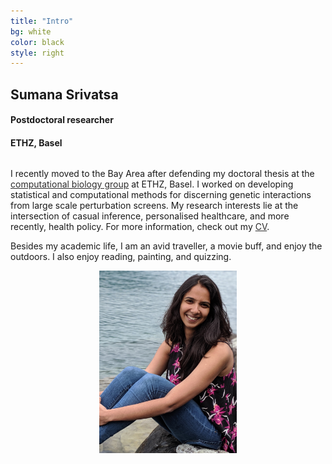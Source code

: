 ```yaml
---
title: "Intro"
bg: white
color: black
style: right
---
```


## Sumana Srivatsa
#### Postdoctoral researcher
#### ETHZ, Basel

<div class="container">
  <div class="column halfx" align="left">
  <p>
  I recently moved to the Bay Area after defending my doctoral thesis at the <a href="https://www.bsse.ethz.ch/cbg" style="color: #2E2D2D; text-decoration: underline;">computational biology group</a> at ETHZ, Basel. I worked on developing statistical and computational methods for discerning genetic interactions from large scale perturbation screens. My research interests lie at the intersection of casual inference, personalised healthcare, and more recently, health policy. For more information, check out my <a href="https://github.com/anamus90/anamus90.github.io/blob/master/supp_files/SS_CV_latest.pdf" style="color: #2E2D2D; text-decoration: underline;">CV</a>.
  </p>
  <p>
  Besides my academic life, I am an avid traveller, a movie buff, and enjoy the outdoors. I also enjoy reading, painting, and quizzing. 
  </p>
  </div>
  <div class="column halfx" align="center">
    <img src = "img/Option3.jpg" width = "220px">
  </div>
</div>
